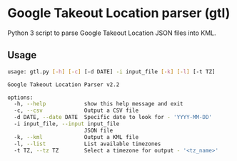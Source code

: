# Google Takeout Location parser (gtl)
Python 3 script to parse Google Takeout Location JSON files into KML.

## Usage
```bash
usage: gtl.py [-h] [-c] [-d DATE] -i input_file [-k] [-l] [-t TZ]

Google Takeout Location Parser v2.2

options:
  -h, --help            show this help message and exit
  -c, --csv             Output a CSV file
  -d DATE, --date DATE  Specific date to look for - 'YYYY-MM-DD'
  -i input_file, --input input_file
                        JSON file
  -k, --kml             Output a KML file
  -l, --list            List available timezones
  -t TZ, --tz TZ        Select a timezone for output - '<tz_name>'
```
